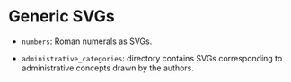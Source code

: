 # Generic SVGs

* `numbers`: Roman numerals as SVGs.

* `administrative_categories`: directory contains SVGs corresponding to
administrative concepts drawn by the authors.
